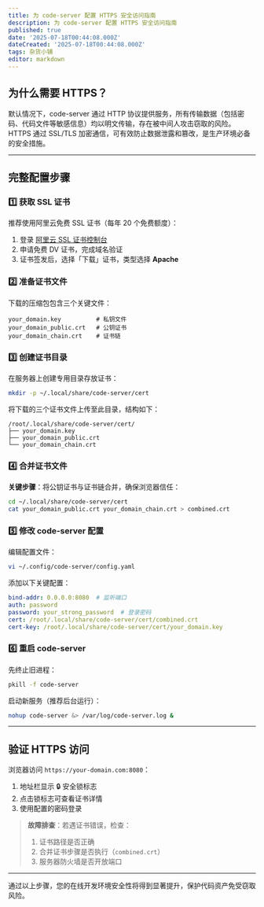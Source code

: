 ```yaml
---
title: 为 code-server 配置 HTTPS 安全访问指南
description: 为 code-server 配置 HTTPS 安全访问指南
published: true
date: '2025-07-18T00:44:08.000Z'
dateCreated: '2025-07-18T00:44:08.000Z'
tags: 杂货小铺
editor: markdown
---
```


## 为什么需要 HTTPS？
默认情况下，code-server 通过 HTTP 协议提供服务，所有传输数据（包括密码、代码文件等敏感信息）均以明文传输，存在被中间人攻击窃取的风险。HTTPS 通过 SSL/TLS 加密通信，可有效防止数据泄露和篡改，是生产环境必备的安全措施。

---

## 完整配置步骤

### 1️⃣ 获取 SSL 证书
推荐使用阿里云免费 SSL 证书（每年 20 个免费额度）：
1. 登录 [阿里云 SSL 证书控制台](https://yundun.console.aliyun.com/?p=cas#/)
2. 申请免费 DV 证书，完成域名验证
3. 证书签发后，选择「下载」证书，类型选择 **Apache**

### 2️⃣ 准备证书文件
下载的压缩包包含三个关键文件：
```
your_domain.key          # 私钥文件
your_domain_public.crt   # 公钥证书
your_domain_chain.crt    # 证书链
```

### 3️⃣ 创建证书目录
在服务器上创建专用目录存放证书：
```bash
mkdir -p ~/.local/share/code-server/cert
```
将下载的三个证书文件上传至此目录，结构如下：
```
/root/.local/share/code-server/cert/
├── your_domain.key
├── your_domain_public.crt
└── your_domain_chain.crt
```

### 4️⃣ 合并证书文件
**关键步骤**：将公钥证书与证书链合并，确保浏览器信任：
```bash
cd ~/.local/share/code-server/cert
cat your_domain_public.crt your_domain_chain.crt > combined.crt
```

### 5️⃣ 修改 code-server 配置
编辑配置文件：
```bash
vi ~/.config/code-server/config.yaml
```
添加以下关键配置：
```yaml
bind-addr: 0.0.0.0:8080  # 监听端口
auth: password
password: your_strong_password  # 登录密码
cert: /root/.local/share/code-server/cert/combined.crt
cert-key: /root/.local/share/code-server/cert/your_domain.key
```

### 6️⃣ 重启 code-server
先终止旧进程：
```bash
pkill -f code-server
```
启动新服务（推荐后台运行）：
```bash
nohup code-server &> /var/log/code-server.log &
```

---

## 验证 HTTPS 访问
浏览器访问 `https://your-domain.com:8080`：
1. 地址栏显示 🔒 安全锁标志
2. 点击锁标志可查看证书详情
3. 使用配置的密码登录

> **故障排查**：若遇证书错误，检查：
> 1. 证书路径是否正确
> 2. 合并证书步骤是否执行（`combined.crt`）
> 3. 服务器防火墙是否开放端口

---

通过以上步骤，您的在线开发环境安全性将得到显著提升，保护代码资产免受窃取风险。